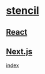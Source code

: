 # [stencil](https://stenciljs.com)

## [React](https://reactjs.org)

## [Next.js](https://nextjs.org)

[index](../index.md)
